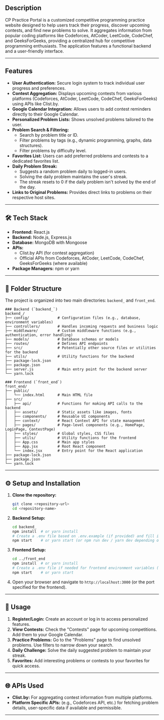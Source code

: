 

## Description

CP Practice Portal is a customized competitive programming practice website designed to help users track their progress, discover upcoming contests, and find new problems to solve. It aggregates information from popular coding platforms like Codeforces, AtCoder, LeetCode, CodeChef, and GeeksForGeeks, providing a centralized hub for competitive programming enthusiasts. The application features a functional backend and a user-friendly interface.

---

## Features

* **User Authentication:** Secure login system to track individual user progress and preferences.
* **Contest Aggregation:** Displays upcoming contests from various platforms (Codeforces, AtCoder, LeetCode, CodeChef, GeeksForGeeks) using APIs like Clist.by.
* **Google Calendar Integration:** Allows users to add contest reminders directly to their Google Calendar.
* **Personalized Problem Lists:** Shows unsolved problems tailored to the user.
* **Problem Search & Filtering:**
    * Search by problem title or ID.
    * Filter problems by tags (e.g., dynamic programming, graphs, data structures).
    * Filter problems by difficulty level.
* **Favorites List:** Users can add preferred problems and contests to a dedicated favorites list.
* **Daily Problem Streak:**
    * Suggests a random problem daily to logged-in users.
    * Solving the daily problem maintains the user's streak.
    * The streak resets to 0 if the daily problem isn't solved by the end of the day.
* **Links to Original Problems:** Provides direct links to problems on their respective host sites.

---

## 🛠️ Tech Stack

* **Frontend:** React.js 
* **Backend:** Node.js, Express.js 
* **Database:** MongoDB with Mongoose
* **APIs:**
    * Clist.by API (for contest aggregation)
    * Official APIs from Codeforces, AtCoder, LeetCode, CodeChef, GeeksForGeeks (where available)
* **Package Managers:** npm or yarn

---

## 📁 Folder Structure

The project is organized into two main directories: `backend_` and `front_end`.
```
### Backend (`backend_`)
backend_/
├── config/             # Configuration files (e.g., database, environment variables)
├── controllers/        # Handles incoming requests and business logic
├── middleware/         # Custom middleware functions (e.g., authentication, error handling)
├── models/             # Database schemas or models
├── routes/             # Defines API endpoints
├── src/                # Potentially other source files or utilities for the backend
├── utils/              # Utility functions for the backend
├── package-lock.json
├── package.json
├── server.js           # Main entry point for the backend server
└── yarn.lock
```
```
### Frontend (`front_end`)
front_end/
├── public/
│   └── index.html      # Main HTML file
├── src/
│   ├── api/            # Functions for making API calls to the backend
│   ├── assets/         # Static assets like images, fonts
│   ├── components/     # Reusable UI components
│   ├── context/        # React Context API for state management
│   ├── pages/          # Page-level components (e.g., HomePage, LoginPage, ContestPage)
│   ├── styles/         # Global styles, CSS files
│   ├── utils/          # Utility functions for the frontend
│   ├── App.css         # Main app styles
│   ├── App.jsx         # Root React component
│   └── index.jsx       # Entry point for the React application
├── package-lock.json
├── package.json
└── yarn.lock
```
---

## ⚙️ Setup and Installation

1.  **Clone the repository:**
    ```bash
    git clone <repository-url>
    cd <repository-name>
    ```

2.  **Backend Setup:**
    ```bash
    cd backend_
    npm install  # or yarn install
    # Create a .env file based on .env.example (if provided) and fill in necessary environment variables (API keys, database URI, etc.)
    npm start    # or yarn start (or npm run dev / yarn dev depending on package.json scripts)
    ```

3.  **Frontend Setup:**
    ```bash
    cd ../front_end
    npm install  # or yarn install
    # Create a .env file if needed for frontend environment variables (e.g., backend API URL)
    npm start    # or yarn start
    ```

4.  Open your browser and navigate to `http://localhost:3000` (or the port specified for the frontend).

---

## 🚀 Usage

1.  **Register/Login:** Create an account or log in to access personalized features.
2.  **View Contests:** Check the "Contests" page for upcoming competitions. Add them to your Google Calendar.
3.  **Practice Problems:** Go to the "Problems" page to find unsolved problems. Use filters to narrow down your search.
4.  **Daily Challenge:** Solve the daily suggested problem to maintain your streak.
5.  **Favorites:** Add interesting problems or contests to your favorites for quick access.

---

## 🌐 APIs Used

* **Clist.by:** For aggregating contest information from multiple platforms.
* **Platform Specific APIs:** (e.g., Codeforces API, etc.) for fetching problem details, user-specific data if available and permissible.

---

